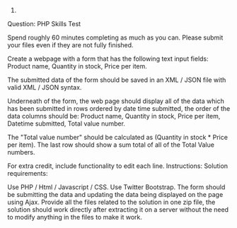 1.
Question:
PHP Skills Test

Spend roughly 60 minutes completing as much as you can. Please submit your files even if they are not fully finished.

Create a webpage with a form that has the following text input fields:
Product name, Quantity in stock, Price per item.

The submitted data of the form should be saved in an XML / JSON file with valid XML / JSON syntax.

Underneath of the form, the web page should display all of the data which has been submitted in rows
ordered by date time submitted, the order of the data columns should be:
Product name, Quantity in stock, Price per item, Datetime submitted, Total value number.

The "Total value number" should be calculated as (Quantity in stock * Price per item).
The last row should show a sum total of all of the Total Value numbers.

For extra credit, include functionality to edit each line.
Instructions:
Solution requirements:

Use PHP / Html / Javascript / CSS.
Use Twitter Bootstrap.
The form should be submitting the data and updating the data being displayed on the page using Ajax.
Provide all the files related to the solution in one zip file, the solution should work directly after extracting it on a server without the need to modify anything in the files to make it work.
